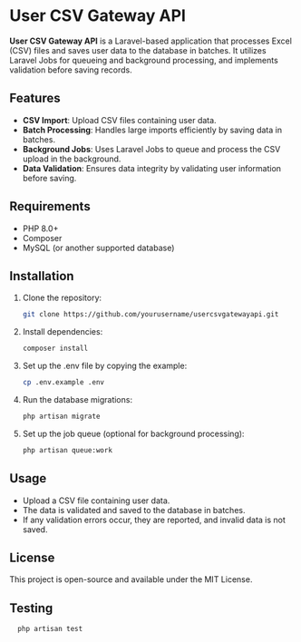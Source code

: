# User CSV Gateway API

**User CSV Gateway API** is a Laravel-based application that processes Excel (CSV) files and saves user data to the database in batches. It utilizes Laravel Jobs for queueing and background processing, and implements validation before saving records.

## Features

- **CSV Import**: Upload CSV files containing user data.
- **Batch Processing**: Handles large imports efficiently by saving data in batches.
- **Background Jobs**: Uses Laravel Jobs to queue and process the CSV upload in the background.
- **Data Validation**: Ensures data integrity by validating user information before saving.

## Requirements

- PHP 8.0+
- Composer
- MySQL (or another supported database)

## Installation

1. Clone the repository:
   ```bash
   git clone https://github.com/yourusername/usercsvgatewayapi.git

2. Install dependencies:
   ```bash
   composer install
   
3. Set up the .env file by copying the example:
   ```bash
   cp .env.example .env
   
4. Run the database migrations: 
   ```bash
   php artisan migrate

5. Set up the job queue (optional for background processing):
 
   ```bash
   php artisan queue:work

## Usage

- Upload a CSV file containing user data.
- The data is validated and saved to the database in batches.
- If any validation errors occur, they are reported, and invalid data is not saved.

## License
This project is open-source and available under the MIT License.

## Testing
 ```bash
   php artisan test
